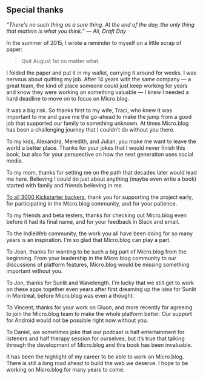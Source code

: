 ## Special thanks

_“There's no such thing as a sure thing. At the end of the day, the only thing that matters is what you think.” — Ali, Draft Day_

In the summer of 2015, I wrote a reminder to myself on a little scrap of paper:

> Quit August 1st no matter what.

I folded the paper and put it in my wallet, carrying it around for weeks. I was nervous about quitting my job. After 14 years with the same company — a great team, the kind of place someone could just keep working for years and know they were working on something valuable — I knew I needed a hard deadline to move on to focus on Micro.blog.

It was a big risk. So thanks first to my wife, Traci, who knew it was important to me and gave me the go-ahead to make the jump from a good job that supported our family to something unknown. At times Micro.blog has been a challenging journey that I couldn’t do without you there.

To my kids, Alexandra, Meredith, and Julian, you make me want to leave the world a better place. Thanks for your jokes that I would never finish this book, but also for your perspective on how the next generation uses social media.

To my mom, thanks for setting me on the path that decades later would lead me here. Believing I could do just about anything (maybe even write a book) started with family and friends believing in me.

[To all 3000 Kickstarter backers][1], thank you for supporting the project early, for participating in the Micro.blog community, and for your patience.

To my friends and beta testers, thanks for checking out Micro.blog even before it had its final name, and for your feedback in Slack and email.

To the IndieWeb community, the work you all have been doing for so many years is an inspiration. I'm so glad that Micro.blog can play a part.

To Jean, thanks for wanting to be such a big part of Micro.blog from the beginning. From your leadership in the Micro.blog community to our discussions of platform features, Micro.blog would be missing something important without you.

To Jon, thanks for Sunlit and Wavelength. I'm lucky that we still get to work on these apps together even years after first dreaming up the idea for Sunlit in Montreal, before Micro.blog was even a thought.

To Vincent, thanks for your work on Gluon, and more recently for agreeing to join the Micro.blog team to make the whole platform better. Our support for Android would not be possible right now without you.

To Daniel, we sometimes joke that our podcast is half entertainment for listeners and half therapy session for ourselves, but it’s true that talking through the development of Micro.blog and this book has been invaluable.

It has been the highlight of my career to be able to work on Micro.blog. There is still a long road ahead to build the web we deserve. I hope to be working on Micro.blog for many years to come.

[1]:	https://www.kickstarter.com/projects/manton/indie-microblogging-owning-your-short-form-writing